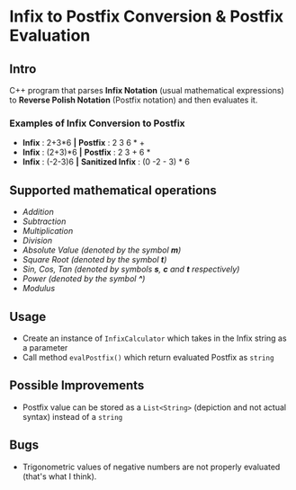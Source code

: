 # Infix to Postfix Conversion & Postfix Evaluation



## Intro

C++ program that parses **Infix Notation** (usual mathematical expressions) to **Reverse Polish Notation** (Postfix notation) and then evaluates it.

### Examples of Infix Conversion to Postfix  

- **Infix** : 2+3*6  **|**  **Postfix** : 2 3 6 * +  
- **Infix** : (2+3)*6  **|** **Postfix** : 2 3 + 6 *  
- **Infix** : (-2-3)6  **|** **Sanitized Infix** : (0 -2 - 3) * 6  



## Supported mathematical operations 

- _Addition_ 
- _Subtraction_ 
- _Multiplication_
- _Division_
- _Absolute Value (denoted by the symbol **m**)_
- _Square Root (denoted by the symbol **t**)_ 
- _Sin, Cos, Tan (denoted by symbols **s**,  **c** and **t** respectively)_
- _Power (denoted by the symbol  **^**)_
- _Modulus_   


## Usage

- Create an instance of `InfixCalculator` which takes in the Infix string as a parameter 
- Call method `evalPostfix()` which return evaluated Postfix as  `string` 



## Possible Improvements 

- Postfix value can be stored as a `List<String>` (depiction and not actual syntax) instead of a `string` 



## Bugs 

- Trigonometric values of negative numbers are not properly evaluated (that's what I think).



